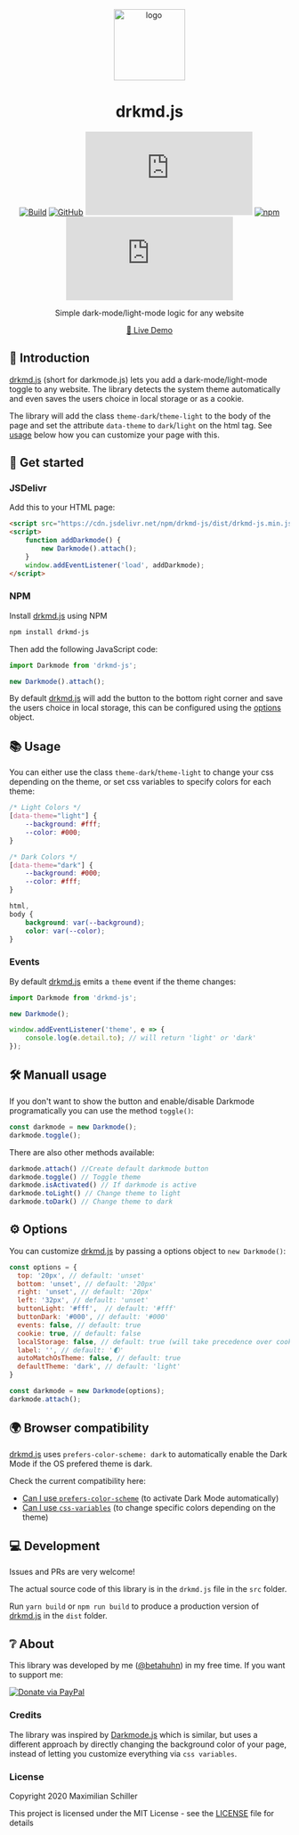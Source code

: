 <div align="center">

<img src="https://emojipedia-us.s3.dualstack.us-west-1.amazonaws.com/thumbs/240/twitter/259/first-quarter-moon_1f313.png" title="drkmd.js" alt="logo" width="128">

# drkmd.js

[![Build](https://github.com/BetaHuhn/drkmd.js/workflows/Build/badge.svg)](https://github.com/BetaHuhn/drkmd.js/actions?query=workflow%3ABuild) [![GitHub](https://img.shields.io/github/license/mashape/apistatus.svg)](https://github.com/BetaHuhn/drkmd.js/blob/master/LICENSE) ![David](https://img.shields.io/david/betahuhn/drkmd.js) [![npm](https://img.shields.io/npm/v/drkmd-js)](https://www.npmjs.com/package/drkmd-js) [![npm bundle size](https://img.badgesize.io/betahuhn/drkmd.js/master/dist/drkmd-js.min.js?compression=gzip)](https://github.com/BetaHuhn/drkmd.js)

Simple dark-mode/light-mode logic for any website

[🔮 Live Demo](https://codepen.io/BetaHuhn/pen/oNxdBzK)
<br/>

</div>

## 👋 Introduction

[drkmd.js](https://github.com/BetaHuhn/drkmd.js) (short for darkmode.js) lets you add a dark-mode/light-mode toggle to any website. The library detects the system theme automatically and even saves the users choice in local storage or as a cookie.

The library will add the class `theme-dark`/`theme-light` to the body of the page and set the attribute `data-theme` to `dark`/`light` on the html tag. See [usage](https://github.com/BetaHuhn/drkmd.js#usage) below how you can customize your page with this.

## 🚀 Get started

### JSDelivr

Add this to your HTML page:

```html
<script src="https://cdn.jsdelivr.net/npm/drkmd-js/dist/drkmd-js.min.js"></script>
<script>
    function addDarkmode() {
        new Darkmode().attach();
    }
    window.addEventListener('load', addDarkmode);
</script>
```

### NPM

Install [drkmd.js](https://github.com/BetaHuhn/drkmd.js) using NPM

```sh
npm install drkmd-js
```

Then add the following JavaScript code:

```javascript
import Darkmode from 'drkmd-js';

new Darkmode().attach();
```

By default [drkmd.js](https://github.com/BetaHuhn/drkmd.js) will add the button to the bottom right corner and save the users choice in local storage, this can be configured using the [options](https://github.com/BetaHuhn/drkmd.js#options) object.

## 📚 Usage

You can either use the class `theme-dark`/`theme-light` to change your css depending on the theme, or set css variables to specify colors for each theme:

```css
/* Light Colors */
[data-theme="light"] {
    --background: #fff;
    --color: #000;
}

/* Dark Colors */
[data-theme="dark"] {
    --background: #000;
    --color: #fff;
}

html,
body {
    background: var(--background);
    color: var(--color);
}
```

### Events

By default [drkmd.js](https://github.com/BetaHuhn/drkmd.js) emits a `theme` event if the theme changes:

```js
import Darkmode from 'drkmd-js';

new Darkmode();

window.addEventListener('theme', e => {
    console.log(e.detail.to); // will return 'light' or 'dark'
});

```

## 🛠️ Manuall usage

If you don't want to show the button and enable/disable Darkmode programatically you can use the method `toggle()`:

```javascript
const darkmode = new Darkmode();
darkmode.toggle();
```

There are also other methods available:

```js
darkmode.attach() //Create default darkmode button
darkmode.toggle() // Toggle theme
darkmode.isActivated() // If darkmode is active
darkmode.toLight() // Change theme to light
darkmode.toDark() // Change theme to dark
```

## ⚙️ Options

You can customize [drkmd.js](https://github.com/BetaHuhn/drkmd.js) by passing a options object to `new Darkmode()`:

```js
const options = {
  top: '20px', // default: 'unset'
  bottom: 'unset', // default: '20px'
  right: 'unset', // default: '20px'
  left: '32px', // default: 'unset'
  buttonLight: '#fff',  // default: '#fff'
  buttonDark: '#000', // default: '#000'
  events: false, // default: true
  cookie: true, // default: false
  localStorage: false, // default: true (will take precedence over cookie)
  label: '', // default: '🌓'
  autoMatchOsTheme: false, // default: true
  defaultTheme: 'dark', // default: 'light'
}

const darkmode = new Darkmode(options);
darkmode.attach();
```

## 🌍 Browser compatibility

[drkmd.js](https://github.com/BetaHuhn/drkmd.js) uses `prefers-color-scheme: dark` to automatically enable the Dark Mode if the OS prefered theme is dark.

Check the current compatibility here:

- [Can I use `prefers-color-scheme`](https://caniuse.com/prefers-color-scheme) (to activate Dark Mode automatically)
- [Can I use `css-variables`](https://caniuse.com/css-variables) (to change specific colors depending on the theme)

## 💻 Development

Issues and PRs are very welcome!

The actual source code of this library is in the `drkmd.js` file in the `src` folder.

Run `yarn build` or `npm run build` to produce a production version of [drkmd.js](https://github.com/BetaHuhn/drkmd.js) in the `dist` folder.

## ❔ About

This library was developed by me ([@betahuhn](https://github.com/BetaHuhn)) in my free time. If you want to support me:

[![Donate via PayPal](https://img.shields.io/badge/paypal-donate-009cde.svg)](https://www.paypal.com/cgi-bin/webscr?cmd=_s-xclick&hosted_button_id=394RTSBEEEFEE)

### Credits

The library was inspired by [Darkmode.js](https://github.com/sandoche/Darkmode.js) which is similar, but uses a different approach by directly changing the background color of your page, instead of letting you customize everything via `css variables`.

### License

Copyright 2020 Maximilian Schiller

This project is licensed under the MIT License - see the [LICENSE](LICENSE) file for details
